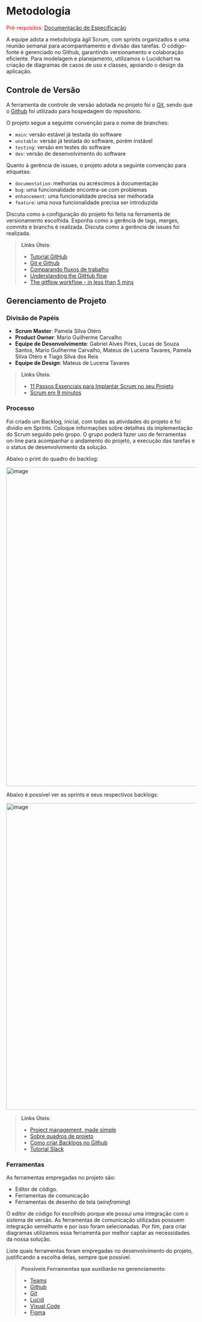 
# Metodologia

<span style="color:red">Pré-requisitos: <a href="2-Especificação do Projeto.md"> Documentação de Especificação</a></span>

A equipe adota a metodologia ágil Scrum, com sprints organizados e uma reunião semanal para acompanhamento e divisão das tarefas. O código-fonte é gerenciado no Github, garantindo versionamento e colaboração eficiente. Para modelagem e planejamento, utilizamos o Lucidchart na criação de diagramas de casos de uso e classes, apoiando o design da aplicação.

## Controle de Versão

A ferramenta de controle de versão adotada no projeto foi o
[Git](https://git-scm.com/), sendo que o [Github](https://github.com)
foi utilizado para hospedagem do repositório.

O projeto segue a seguinte convenção para o nome de branches:

- `main`: versão estável já testada do software
- `unstable`: versão já testada do software, porém instável
- `testing`: versão em testes do software
- `dev`: versão de desenvolvimento do software

Quanto à gerência de issues, o projeto adota a seguinte convenção para
etiquetas:

- `documentation`: melhorias ou acréscimos à documentação
- `bug`: uma funcionalidade encontra-se com problemas
- `enhancement`: uma funcionalidade precisa ser melhorada
- `feature`: uma nova funcionalidade precisa ser introduzida

Discuta como a configuração do projeto foi feita na ferramenta de versionamento escolhida. Exponha como a gerência de tags, merges, commits e branchs é realizada. Discuta como a gerência de issues foi realizada.

> **Links Úteis**:
> - [Tutorial GitHub](https://guides.github.com/activities/hello-world/)
> - [Git e Github](https://www.youtube.com/playlist?list=PLHz_AreHm4dm7ZULPAmadvNhH6vk9oNZA)
>  - [Comparando fluxos de trabalho](https://www.atlassian.com/br/git/tutorials/comparing-workflows)
> - [Understanding the GitHub flow](https://guides.github.com/introduction/flow/)
> - [The gitflow workflow - in less than 5 mins](https://www.youtube.com/watch?v=1SXpE08hvGs)

## Gerenciamento de Projeto

### Divisão de Papéis

- **Scrum Master**: Pamela Silva Otéro
- **Product Owner**: Mario Guilherme Carvalho
- **Equipe de Desenvolvimento**: Gabriel Alves Pires, Lucas de Souza Santos, Mario Guilherme Carvalho, Mateus de Lucena Tavares, Pamela Silva Otéro e Tiago Silva dos Reis
- **Equipe de Design**: Mateus de Lucena Tavares

> **Links Úteis**:
> - [11 Passos Essenciais para Implantar Scrum no seu 
> Projeto](https://mindmaster.com.br/scrum-11-passos/)
> - [Scrum em 9 minutos](https://www.youtube.com/watch?v=XfvQWnRgxG0)

### Processo


Foi criado um Backlog, inicial, com todas as atividades do projeto e foi dividio em Sprints.
Coloque  informações sobre detalhes da implementação do Scrum seguido pelo grupo. O grupo poderá fazer uso de ferramentas on-line para acompanhar o andamento do projeto, a execução das tarefas e o status de desenvolvimento da solução.

Abaixo o print do quadro do backlog:

<img width="1912" height="849" alt="image" src="https://github.com/user-attachments/assets/d481f639-3be4-49e1-bc5d-c1852ef0a224" />



Abaixo é possível ver as sprints e seus respectivos backlogs:

 <img width="1912" height="816" alt="image" src="https://github.com/user-attachments/assets/f37a3974-5eb2-4cbb-989f-679de7c528c9" />

> **Links Úteis**:
> - [Project management, made simple](https://github.com/features/project-management/)
> - [Sobre quadros de projeto](https://docs.github.com/pt/github/managing-your-work-on-github/about-project-boards)
> - [Como criar Backlogs no Github](https://www.youtube.com/watch?v=RXEy6CFu9Hk)
> - [Tutorial Slack](https://slack.com/intl/en-br/)

### Ferramentas

As ferramentas empregadas no projeto são:

- Editor de código.
- Ferramentas de comunicação
- Ferramentas de desenho de tela (_wireframing_)

O editor de código foi escolhido porque ele possui uma integração com o
sistema de versão. As ferramentas de comunicação utilizadas possuem
integração semelhante e por isso foram selecionadas. Por fim, para criar
diagramas utilizamos essa ferramenta por melhor captar as
necessidades da nossa solução.

Liste quais ferramentas foram empregadas no desenvolvimento do projeto, justificando a escolha delas, sempre que possível.
 
> **Possíveis Ferramentas que auxiliarão no gerenciamento**:
> - [Teams](https://teams.microsoft.com) 
> - [Github](https://github.com/)
> - [Git](https://git-scm.com/)
> - [Lucid](https://lucid.app) 
> - [Visual Code](https://code.visualstudio.com/)
> - [Figma](https://www.figma.com/)

